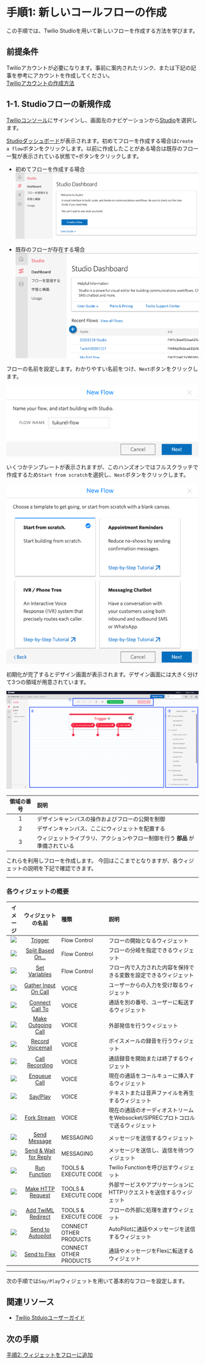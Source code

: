 #  手順1: 新しいコールフローの作成

この手順では、Twilio Studioを用いて新しいフローを作成する方法を学びます。

## 前提条件
Twilioアカウントが必要になります。事前に案内されたリンク、または下記の記事を参考にアカウントを作成してください。  
[Twilioアカウントの作成方法](https://www.twilio.com/blog/how-to-create-twilio-account-jp)

## 1-1. Studioフローの新規作成

[Twilioコンソール](https://jp.twilio.com/console)にサインインし、画面左のナビゲーションから[Studio](https://jp.twilio.com/console/studio)を選択します。

[Studioダッシュボード](https://jp.twilio.com/console/studio/dashboard)が表示されます。初めてフローを作成する場合は`Create a flow`ボタンをクリックします。以前に作成したことがある場合は既存のフロー一覧が表示されている状態で`+`ボタンをクリックします。

- 初めてフローを作成する場合  
![初めてフローを作成する場合](../assets/01-Create-First-Flow.png)

- 既存のフローが存在する場合  
![既存フローが存在する場合](../assets/01-Existing-Flows.png)


フローの名前を設定します。わかりやすい名前をつけ、`Next`ボタンをクリックします。

![フローの名前を設定](../assets/01-Flow-Name.png)

いくつかテンプレートが表示されますが、このハンズオンではフルスクラッチで作成するため`Start from scratch`を選択し、`Next`ボタンをクリックします。

![まっさらな状態で開始](../assets/01-Flow-Template.png)

初期化が完了するとデザイン画面が表示されます。デザイン画面には大きく分けて3つの領域が用意されています。

![デザイン画面](../assets/01-Design-Screen.png)

|領域の番号 |説明 |
|:-------:|:--------|
|1|デザインキャンバスの操作およびフローの公開を制御|
|2|デザインキャンバス、ここにウィジェットを配置する |
|3|ウィジェットライブラリ、アクションやフロー制御を行う __部品__ が準備されている |

これらを利用しフローを作成します。
今回はここまでとなりますが、各ウィジェットの説明を下記で確認できます。

-------------------------------------

### 各ウィジェットの概要

|イメージ|ウィジェットの名前 |種類 |説明 |
|:-------:|:-------:|:--------|:--------|
|<img src="https://twilio-cms-prod.s3.amazonaws.com/images/trigger.width-500.png" />|[Trigger](https://jp.twilio.com/docs/studio/widget-library/trigger-start)|Flow Control|フローの開始となるウィジェット|
|<img src="https://twilio-cms-prod.s3.amazonaws.com/images/splitbasedon.width-500.png" />|[Split Based On...](https://jp.twilio.com/docs/studio/widget-library/split-based-on)|Flow Control|フローの分岐を指定できるウィジェット |
|<img src="https://twilio-cms-prod.s3.amazonaws.com/images/Screen_Shot_2018-11-29_at_9.15.43_AM.width-500.png" />|[Set Variables](https://jp.twilio.com/docs/studio/widget-library/set-variables)|Flow Control|フロー内で入力された内容を保持できる変数を設定できるウィジェット|
|<img src="https://twilio-cms-prod.s3.amazonaws.com/images/gatherinputoncall.width-500.png" />|[Gather Input On Call](https://jp.twilio.com/docs/studio/widget-library/gather-input-call)|VOICE|ユーザーからの入力を受け取るウィジェット|
|<img src="https://twilio-cms-prod.s3.amazonaws.com/images/connectcallto.width-500.png" />|[Connect Call To](https://jp.twilio.com/docs/studio/widget-library/connect-call)|VOICE|通話を別の番号、ユーザーに転送するウィジェット|
|<img src="https://twilio-cms-prod.s3.amazonaws.com/images/Make_Outgoing_Call.width-500.png" />|[Make Outgoing Call](https://jp.twilio.com/docs/studio/widget-library/make-outgoing-call)|VOICE|外部発信を行うウィジェット|
|<img src="https://twilio-cms-prod.s3.amazonaws.com/images/recordvoicemail.width-500.png" />|[Record Voicemail](https://jp.twilio.com/docs/studio/widget-library/record-voicemail)|VOICE|ボイスメールの録音を行うウィジェット|
|<img src="https://twilio-cms-prod.s3.amazonaws.com/images/Screen_Shot_2019-07-10_at_11.19.12_PM.width-500.png" />|[Call Recording](https://jp.twilio.com/docs/studio/widget-library/call-recording)|VOICE|通話録音を開始または終了するウィジェット|
|<img src="https://twilio-cms-prod.s3.amazonaws.com/images/enqueue-widget.width-500.png" />|[Enqueue Call](https://jp.twilio.com/docs/studio/widget-library/enqueue-call)|VOICE|現在の通話をコールキューに挿入するウィジェット|
|<img src="https://twilio-cms-prod.s3.amazonaws.com/images/sayplay.width-500.png" />|[Say/Play](https://jp.twilio.com/docs/studio/widget-library/sayplay)|VOICE|テキストまたは音声ファイルを再生するウィジェット|
|<img src="https://twilio-cms-prod.s3.amazonaws.com/images/fork_stream_widget.width-500.png" />|[Fork Stream](https://jp.twilio.com/docs/studio/widget-library/fork-stream)|VOICE|現在の通話のオーディオストリームをWebsocket/SIPRECプロトコロルで送るウィジェット|
|<img src="https://twilio-cms-prod.s3.amazonaws.com/images/sendmessage.width-500.png" />|[Send Message](https://jp.twilio.com/docs/studio/widget-library/send-message)|MESSAGING|メッセージを送信するウィジェット|
|<img src="https://twilio-cms-prod.s3.amazonaws.com/images/sendandwaitforreply.width-500.png" />|[Send & Wait for Reply]()|MESSAGING|メッセージを送信し、返信を待つウィジェット|
|<img src="https://twilio-cms-prod.s3.amazonaws.com/images/runfunction.width-500.png" />|[Run Function](https://jp.twilio.com/docs/studio/widget-library/run-function)|TOOLS & EXECUTE CODE|Twilio Functionを呼び出すウィジェット|
|<img src="https://twilio-cms-prod.s3.amazonaws.com/images/httprequest.width-500.png" />|[Make HTTP Request](https://jp.twilio.com/docs/studio/widget-library/http-request)|TOOLS & EXECUTE CODE|外部サービスやアプリケーションにHTTPリクエストを送信するウィジェット|
|<img src="https://twilio-cms-prod.s3.amazonaws.com/images/Screen_Shot_2019-08-26_at_11.40.56_AM.width-500.png" />|[Add TwiML Redirect](https://jp.twilio.com/docs/studio/widget-library/twiml-redirect)|TOOLS & EXECUTE CODE|フローの外部に処理を渡すウィジェット|
|<img src="https://twilio-cms-prod.s3.amazonaws.com/images/Screen_Shot_2019-05-21_at_3.55.20_PM.width-500.png" />|[Send to Autopilot](https://jp.twilio.com/docs/studio/widget-library/autopilot)|CONNECT OTHER PRODUCTS|AutoPilotに通話やメッセージを送信するウィジェット|
|<img src="https://twilio-cms-prod.s3.amazonaws.com/images/send-to-flex_ZmYZLbs.width-800.png" />|[Send to Flex](https://jp.twilio.com/docs/studio/widget-library/send-flex)|CONNECT OTHER PRODUCTS|通話やメッセージをFlexに転送するウィジェット|



-------------------------------------

次の手順では`Say/Play`ウィジェットを用いて基本的なフローを設定します。

## 関連リソース

- [Twilio Stduioユーザーガイド](https://jp.twilio.com/docs/studio/user-guide)


## 次の手順
[手順2: ウィジェットをフローに追加](02-Use-Widgets.md)
